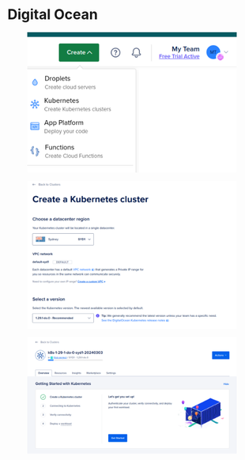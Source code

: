 # Digital Ocean

<figure><img src="../../.gitbook/assets/image.png" alt=""><figcaption></figcaption></figure>

<figure><img src="../../.gitbook/assets/image (1).png" alt=""><figcaption></figcaption></figure>

<figure><img src="../../.gitbook/assets/image (2).png" alt=""><figcaption></figcaption></figure>

